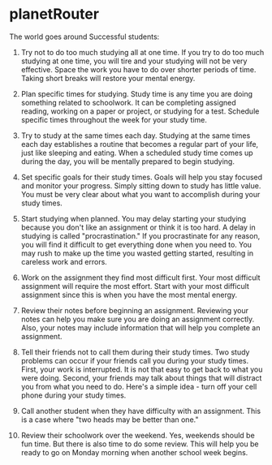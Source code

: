 # planetRouter
The world goes around
Successful students:
 
1. Try not to do too much studying all at one time.
If you try to do too much studying at one time, you will tire and your studying will not be very effective. Space the work you have to do over shorter periods of time. Taking short breaks will restore your mental energy.
 
2. Plan specific times for studying.
Study time is any time you are doing something related to schoolwork. It can be completing assigned reading, working on a paper or project, or studying for a test. Schedule specific times throughout the week for your study time.
 
3. Try to study at the same times each day.
Studying at the same times each day establishes a routine that becomes a regular part of your life, just like sleeping and eating. When a scheduled study time comes up during the day, you will be mentally prepared to begin studying.
 
4. Set specific goals for their study times.
Goals will help you stay focused and monitor your progress. Simply sitting down to study has little value. You must be very clear about what you want to accomplish during your study times.
 
5. Start studying when planned.
You may delay starting your studying because you don't like an assignment or think it is too hard. A delay in studying is called "procrastination." If you procrastinate for any reason, you will find it difficult to get everything done when you need to. You may rush to make up the time you wasted getting started, resulting in careless work and errors.
 
6. Work on the assignment they find most difficult first.
Your most difficult assignment will require the most effort. Start with your most difficult assignment since this is when you have the most mental energy.
 
7. Review their notes before beginning an assignment.
Reviewing your notes can help you make sure you are doing an assignment correctly. Also, your notes may include information that will help you complete an assignment.
 
8. Tell their friends not to call them during their study times.
Two study problems can occur if your friends call you during your study times. First, your work is interrupted. It is not that easy to get back to what you were doing. Second, your friends may talk about things that will distract you from what you need to do. Here's a simple idea - turn off your cell phone during your study times.
 
9. Call another student when they have difficulty with an assignment.
This is a case where "two heads may be better than one."
 
10. Review their schoolwork over the weekend.
Yes, weekends should be fun time. But there is also time to do some review. This will help you be ready to go on Monday morning when another school week begins.
 
